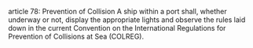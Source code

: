 article 78: Prevention of Collision
A ship within a port shall, whether underway or not, display the appropriate lights and observe the rules laid down in the current Convention on the International Regulations for Prevention of Collisions at Sea (COLREG). 
<ul>
</ul>